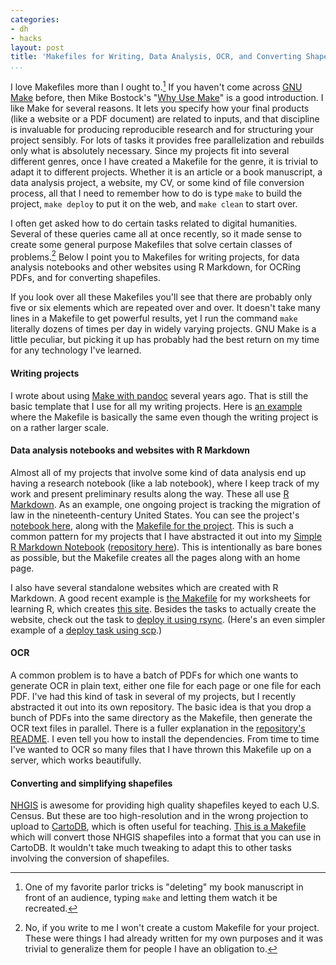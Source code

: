 ```yaml
---
categories:
- dh
- hacks
layout: post
title: 'Makefiles for Writing, Data Analysis, OCR, and Converting Shapefiles'
...
```


I love Makefiles more than I ought to.[^1] If you haven't come across [GNU Make](https://www.gnu.org/software/make/) before, then Mike Bostock's "[Why Use Make](https://bost.ocks.org/mike/make/)" is a good introduction. I like Make for several reasons. It lets you specify how your final products (like a website or a PDF document) are related to inputs, and that discipline is invaluable for producing reproducible research and for structuring your project sensibly. For lots of tasks it provides free parallelization and rebuilds only what is absolutely necessary. Since my projects fit into several different genres, once I have created a Makefile for the genre, it is trivial to adapt it to different projects. Whether it is an article or a book manuscript, a data analysis project, a website, my CV, or some kind of file conversion process, all that I need to remember how to do is type `make` to build the project, `make deploy` to put it on the web, and `make clean` to start over.

I often get asked how to do certain tasks related to digital humanities. Several of these queries came all at once recently, so it made sense to create some general purpose Makefiles that solve certain classes of problems.[^2] Below I point you to Makefiles for writing projects, for data analysis notebooks and other websites using R Markdown, for OCRing PDFs, and for converting shapefiles.

If you look over all these Makefiles you'll see that there are probably only five or six elements which are repeated over and over. It doesn't take many lines in a Makefile to get powerful results, yet I run the command `make` literally dozens of times per day in widely varying projects. GNU Make is a little peculiar, but picking it up has probably had the best return on my time for any technology I've learned.

<!--more-->

#### Writing projects

I wrote about using [Make with pandoc](http://lincolnmullen.com/blog/make-and-pandoc/) several years ago. That is still the basic template that I use for all my writing projects. Here is [an example](https://github.com/lmullen/dissertation/blob/master/Makefile) where the Makefile is basically the same even though the writing project is on a rather larger scale.

#### Data analysis notebooks and websites with R Markdown

Almost all of my projects that involve some kind of data analysis end up having a research notebook (like a lab notebook), where I keep track of my work and present preliminary results along the way. These all use [R Markdown](http://rmarkdown.rstudio.com/). As an example, one ongoing project is tracking the migration of law in the nineteenth-century United States. You can see the project's [notebook here](http://lmullen.github.io/civil-procedure-codes/), along with the [Makefile for the project](https://github.com/lmullen/civil-procedure-codes/blob/master/Makefile). This is such a common pattern for my projects that I have abstracted it out into my [Simple R Markdown Notebook](https://lmullen.github.io/rmd-notebook/) ([repository here](https://github.com/lmullen/rmd-notebook)). This is intentionally as bare bones as possible, but the Makefile creates all the pages along with an home page.

I also have several standalone websites which are created with R Markdown. A good recent example is [the Makefile](https://github.com/lmullen/worksheets/blob/master/Makefile) for my worksheets for learning R, which creates [this site](http://lincolnmullen.com/projects/worksheets/). Besides the tasks to actually create the website, check out the task to [deploy it using rsync](https://github.com/lmullen/worksheets/blob/master/Makefile#L14). (Here's an even simpler example of a [deploy task using scp](https://github.com/lmullen/CV/blob/master/Makefile#L14).)

#### OCR

A common problem is to have a batch of PDFs for which one wants to generate OCR in plain text, either one file for each page or one file for each PDF. I've had this kind of task in several of my projects, but I recently abstracted it out into its own repository. The basic idea is that you drop a bunch of PDFs into the same directory as the Makefile, then generate the OCR text files in parallel. There is a fuller explanation in the [repository's README](https://github.com/lmullen/ocr-makefile). I even tell you how to install the dependencies. From time to time I've wanted to OCR so many files that I have thrown this Makefile up on a server, which works beautifully.

#### Converting and simplifying shapefiles

[NHGIS](https://www.nhgis.org/) is awesome for providing high quality shapefiles keyed to each U.S. Census. But these are too high-resolution and in the wrong projection to upload to [CartoDB](https://cartodb.com/), which is often useful for teaching. [This is a Makefile](https://github.com/lmullen/nghis-simplifier) which will convert those NHGIS shapefiles into a format that you can use in CartoDB. It wouldn't take much tweaking to adapt this to other tasks involving the conversion of shapefiles.

[^1]: One of my favorite parlor tricks is "deleting" my book manuscript in front of an audience, typing `make` and letting them watch it be recreated.

[^2]: No, if you write to me I won't create a custom Makefile for your project. These were things I had already written for my own purposes and it was trivial to generalize them for people I have an obligation to.
